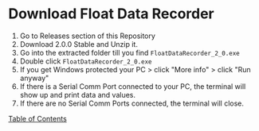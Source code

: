 # Download Float Data Recorder

1. Go to Releases section of this Repository
2. Download 2.0.0 Stable and Unzip it.
3. Go into the extracted folder till you find `FloatDataRecorder_2_0.exe`
4. Double click `FloatDataRecorder_2_0.exe`
5. If you get Windows protected your PC > click "More info" > click "Run anyway"
6. If there is a Serial Comm Port connected to your PC, the terminal will show up and print data and values.
7. If there are no Serial Comm Ports connected, the terminal will close.

[Table of Contents](https://github.com/AadarshDevi/FloatDataRecorder/tree/main)
